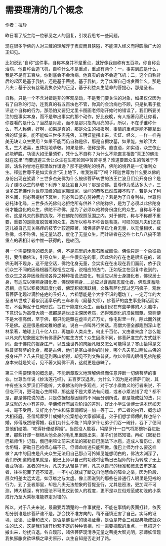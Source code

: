 # 需要理清的几个概念

作者：拉珍




昨日看了版主给一位邪见之人的回复，引发我思考一些问题。


现在很多学佛的人对三藏的理解浮于表皮而且狭隘，不能深入经义而得圆融广大的正知见。


比如说到“自称”这件事，自称本身并不是重点，就好像我自称有五百块，你自称会治病，他自称会造飞机，自称什么不是重点，重点有两个：一，事实到底是什么，我是不是有五百块，你到底会不会治病，他真实的会不会造飞机；二，这个自称背后的起因是基于我执，还是基于菩提。基于我执，为了炫耀自己或贪图什么，那是凡夫；基于没有丝毫我执杂染的正见，基于利益众生慧命的菩提心，那是圣者。


自称，只是一个不含对错是非的客观举动，不是我们要关注的对象，如果仅仅因为有了自称的行动，连我真的有五百块也不管，你真的会治病也不顾，只是执著于批评这个自称的行为，那恐怕又要犯尤里卡图画老师刚开始时的错误了。我们所要关注的是事实本身，而不是举出事实的那个动作，好比夜晚，有人指著月亮让你看，你要看的是什么？当然是月亮，而不是那只指向月亮的手。所以，不在乎谁称什么，有人称佛，好啊，如果是真的，那是众生的福报啊，事情的重点是能不能拿出佛的证量来，能不能如三世多杰羌佛，五明证量摆出来，实证、经义，一样一样完美无缺让众生受用？如果不能而仍自称是佛，那是自掘坟墓，如果能，拉珍顶大礼，生大法喜，五体投地恭敬。如果是佛，便称是佛，直直语，如实语，众生依止必能解脱，功德大如无量须弥，凭什么不自称？为什么不能直言相告“真正的佛法就在这里”而要退避三舍让众生在生死轮回中苦苦寻觅？难道要置众生的苦难于不顾，沽名钓誉地在那里故作谦逊？那不是佛陀的境界，佛陀的境界是一切唯利众生。释迦世尊不是如实宣言“天上地下，唯我独尊”了吗？释迦世尊为什么要以佛的身份出现在娑婆？三世多杰羌佛为什么被佛菩萨转世的法王仁波且们公开身份？是为了赚取众生的恭敬？利养？是狂妄自大吗？那是谤佛。世尊作为悉达多太子，三世多杰羌佛作为世界顶级的画家雕塑家，世间的恭敬已然应接不暇了，若是为了利养名闻，何必菩提树下冥坐，何必苦口婆心劳神费力？若是为了自身利益，世尊何必托钵化缘，三世多杰羌佛何必拒绝所有供养？佛陀称佛，是为了必须以此佛陀身份才能度化的众生，佛陀不称佛，是为了必须以他种身份度化的众生。自称与不自称，这是凡夫的斟酌执取，不在佛陀的观照范围之内，对于佛陀，称与不称都不重要，重要的是能度脱苦难的众生，故所以称与不称皆是菩提。可叹的是凡夫们还在这儿被自己无关痛痒的枝节计较遮障著，诸佛菩萨早已化身无量，以无量相状，或称佛，或不称佛，施无量法忍，度化了无量众生。而计较者在这些七七八八搞不清重点的表相计较中惟一获得的，是轮回。


另一个需要理清的概念是，佛，不是庙里的木雕石雕或画像。佛像只是一个象征指引，要传播佛法，引导众生，是一件很实在的事，因此佛的存在也是很实在的，诸佛无刹不现身，这不是空话，佛陀化身无量，会实实在在出现在我们面前，依于我们众生不同的因缘根器而现相应之相，说相应的法门。正如版主在回复中说到的，依众生之各异因缘而现各异之种种相说法度化，有适应以居士身摄化者，佛现居士身，有适应以喇嘛身摄化者，佛现喇嘛身……适应以含蓄隐忍度化者，佛现含蓄隐忍相，适应以积极活跃度化者，佛现积极活跃相，文殊菩萨化现过乞丐疯子，观世音菩萨化现过满脸疮疤的丑妇人，六祖慧能是个大字不识的磨坊工，一定万年的大圣者转世成了看似沉湎享乐的三车和尚（窥基大师），佛菩萨的度生事业鲜活而实在，不会拘泥于任何形式，旨在于能度化众生。而我们现在有些学佛的人头脑中，下意识认为高僧大德一概都是遁世出尘深居老庙，还得戏剧化的须髯飘飘，否则便不是大德高僧，至于佛，那只能是飘在虚空光芒万丈，像电影里一样，除此而外就不是佛。这是很愚痴幼稚的想法，说白一点叫外行笑话。高僧大德全都跑到深山老林呆著，地球上几十亿人口，再加非人类众生，何止千百亿，又由谁来度？怎么能以凡夫的想象圈定所有佛菩萨的度生方式？众生因缘不同，佛菩萨度生的方式就不同。至于佛陀的报身庄严，以五浊世界的肉胎凡眼又怎么可能得见？寒山拾得是文殊普贤菩萨的化身，都是古佛，他们是寒山拾得的时候，哪个凡夫见过两位古佛的报身庄严？凡夫只能见到寒山拾得，却见不到文殊普贤。欲以业障肉眼得见佛陀报身本来就是笑话，见不著又疑佛不真，这就更是愚昧了。


第三个需要理清的概念是，不能断章取义地理解佛经而任意评断一切佛菩萨的事业。世尊当年说《妙法莲花经》，五百罗汉退席，为什么？因为是对菩萨们说，其中有些法义罗汉们不能听。大乘佛法的许多观点，对于学小乘教义的行者来说，不但吃不消，更可能心生障碍，那这是不是大乘法有问题，或者小乘法错了呢？都不是，都是佛陀说的法，只是依据根基因缘的不同而分别所说，都是能成就的法，只是成就的大小有差异。学佛修行有层次阶段的差别，好比小学生读博士课本恍如天书，毫不受用，又好比小学生和陈景润都说一加一等于二，但二者的内容、概念却大相径庭。圣僧鸠摩罗什成婚的公案想必大家都知道，弟子们想学师傅的样也结个婚，师傅既然结得婚，我们为什么不能？鸠摩罗什让弟子们吞一碗针，吞下了便同意他们结婚，“吃得针便结得婚”。当然没人敢吞，鸠摩罗什一口气将那碗针吞进肚里，那些针却一根根从他全身的毛孔里面跑出来，弟子们骇然知错。再如《密勒日巴祖师传》记载，俄巴喇嘛让前来求法的密勒日巴施法下冰雹，造成人畜伤亡，房舍坍塌，密勒日巴祖师心痛不已，但师命难违只能照做。俄巴上师为什么要这样做？其中的因由是凡夫众生无法用自己那点可怜知见能想明白的，佛法太渊深了，我们所知道的结果就是，俄巴上师以自己的功德将密勒日巴祖师的行为转成了无上善业功德。圣者的行为，凡夫无从轻易了解，凡夫以自己的标准和概念去审定圣者，往往犯罪了还不知道，一不小心就成了断送自他慧命的障业之举，因为阶段、层次相差太远太远，如浮蝣之与太虚。像上面说到的那些在普通行人眼里是犯戒的行为，到了圣者那里，却是凡夫无法想象的菩提圣行，尤其是密法，更加深不可测，博大精深，有的密法不可思议到惊人的程度，更不是以世俗规范或初浅的小乘戒行乃至大乘标准能界定对错的。


所以，对于凡夫来说，最需要弄清楚的一件事就是，不能在事情的表面打转，依表相分别谁是佛菩萨谁不是，那会找不准方向的，稍不谨慎还害了自己。实际的证境、证德、证量和法义，是否是佛菩萨的德境证量，是否是符合三藏密典能成就众生的法义，这是我们拨开纷繁不定的种种表相，惟一需要摘取的重点，一旦把这个搬出来，纷扰自退，各自现形，诸佛菩萨现清净无量之菩提大智光明，邪师妖僧现我执膨胀贪欲纵横之卑劣原形，众生自知是否走对了路。